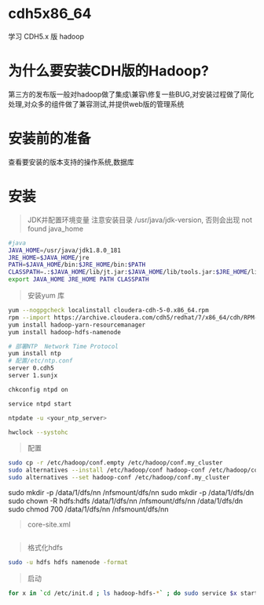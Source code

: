 # cdh5x86_64
学习 CDH5.x 版 hadoop 

# 为什么要安装CDH版的Hadoop?
  第三方的发布版一般对hadoop做了集成\兼容\修复一些BUG,对安装过程做了简化处理,对众多的组件做了兼容测试,并提供web版的管理系统
  
# 安装前的准备
  查看要安装的版本支持的操作系统,数据库

# 安装

> JDK并配置环境变量 
注意安装目录 /usr/java/jdk-version, 否则会出现 not found java_home
```sh
#java
JAVA_HOME=/usr/java/jdk1.8.0_181
JRE_HOME=$JAVA_HOME/jre
PATH=$JAVA_HOME/bin:$JRE_HOME/bin:$PATH
CLASSPATH=.:$JAVA_HOME/lib/jt.jar:$JAVA_HOME/lib/tools.jar:$JRE_HOME/lib
export JAVA_HOME JRE_HOME PATH CLASSPATH
```

> 安装yum 库

```sh
yum --nogpgcheck localinstall cloudera-cdh-5-0.x86_64.rpm
rpm --import https://archive.cloudera.com/cdh5/redhat/7/x86_64/cdh/RPM-GPG-KEY-cloudera
yum install hadoop-yarn-resourcemanager
yum install hadoop-hdfs-namenode

# 部署NTP  Network Time Protocol 
yum install ntp
# 配置/etc/ntp.conf
server 0.cdh5
server 1.sunjx

chkconfig ntpd on

service ntpd start

ntpdate -u <your_ntp_server>

hwclock --systohc

```

> 配置
```sh
sudo cp -r /etc/hadoop/conf.empty /etc/hadoop/conf.my_cluster
sudo alternatives --install /etc/hadoop/conf hadoop-conf /etc/hadoop/conf.my_cluster 50
sudo alternatives --set hadoop-conf /etc/hadoop/conf.my_cluster

```

sudo mkdir -p /data/1/dfs/nn /nfsmount/dfs/nn
sudo mkdir -p /data/1/dfs/dn
sudo chown -R hdfs:hdfs /data/1/dfs/nn /nfsmount/dfs/nn /data/1/dfs/dn
sudo chmod 700 /data/1/dfs/nn /nfsmount/dfs/nn

> core-site.xml
```sh

```

> 格式化hdfs
```sh
sudo -u hdfs hdfs namenode -format
```

> 启动
```sh
for x in `cd /etc/init.d ; ls hadoop-hdfs-*` ; do sudo service $x start ; done
```